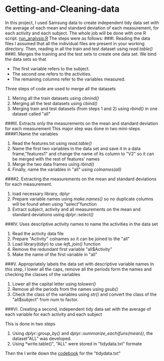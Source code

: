 # Getting-and-Cleaning-data
In this project, I used Samsung data to create independent tidy data set with the average of each mean and standard deviation of each measurement, for each activity and each subject.
The whole job will be done with one R script. [run_analysis.R](https://github.com/gsheasha/Getting-and-Cleaning-data/blob/master/I.-Reading-the-data-files-setwd-E/Courses-taken/specialization/Getting-and-cleanining-data/run_analysis.R)
The steps were as follows:
###I. Reading the data files
I assumed that all the individual files are present in your working directory.
Then, reading in all the train and test dataset using *read.table()*
###II. Merges the training and the test sets to create one data set.
We bind the data sets so that
* The first variable refers to the subject.
* The second one refers to the activities.
* The remaining columns refer to the variables measured.

Three steps of code are used to merge all the datasets
1. Mering all the train datasets using *cbnind()*
2. Merging all the test datasets using *cbind()*
3. Merging train and test datasets (from steps 1 and 2) using *rbind()* in one dataset called "all"

###III. Extracts only the measurements on the mean and standard deviation for each measurement
This major step was done in two mini-steps
####1.Name the variables
1. Read the features.txt using *read.table()*
2. Name the first two variables in the data set and save it in a data frame,"features1" and change the name of its column to "V2" so it can be merged with the rest of features' names
3. Merge the two data frames using *rbind()*
4. Finally, name the variables in "all" using *colnames(all)*

####2. Extracting the measurements on the mean and standard deviations for each measurement.
1. load necessary library, dplyr
2. Prepare variable names using *make.names()* so no duplicate columns will be found when using "select"function
3. Extract subject, activity and all measurements on the mean and standard deviations using *dplyr::select()*

###IV. Uses descriptive activity names to name the activities in the data set
1. Read the activity data file
2. Prepare "Activity" colnames so it can be joined to the "all"
3. Load library(tidyr) to use *left_join()* function
4. Remove the redundant first variable "all$Activity"
5. Make the name of the first variable in "all"

###V. Appropriately labels the data set with descriptive variable names
In this step, I lower all the caps, remove all the periods form the names and checking the classes of the variables

1. Lower all the capital letter using *tolower()*
2. Remove all the periods from the names using *gsub()*
3. Check the class of the variables using *str()* and convert the class of the "all$subject" from num to factor.

###VI. Creating a second, independent tidy data set with the average of each variable for each activity and each subject

This is done in two steps
1. Using *dplyr::group_by()* and *dplyr::summarize_each(funs(mean))*, the dataset"ALL" was developed.
2. Using *write.table()", "ALL" were stored in "tidydata.txt" formate

Then the I write down the [codebook](https://github.com/gsheasha/Getting-and-Cleaning-data/blob/master/codebook) for the "tidydata.txt"
